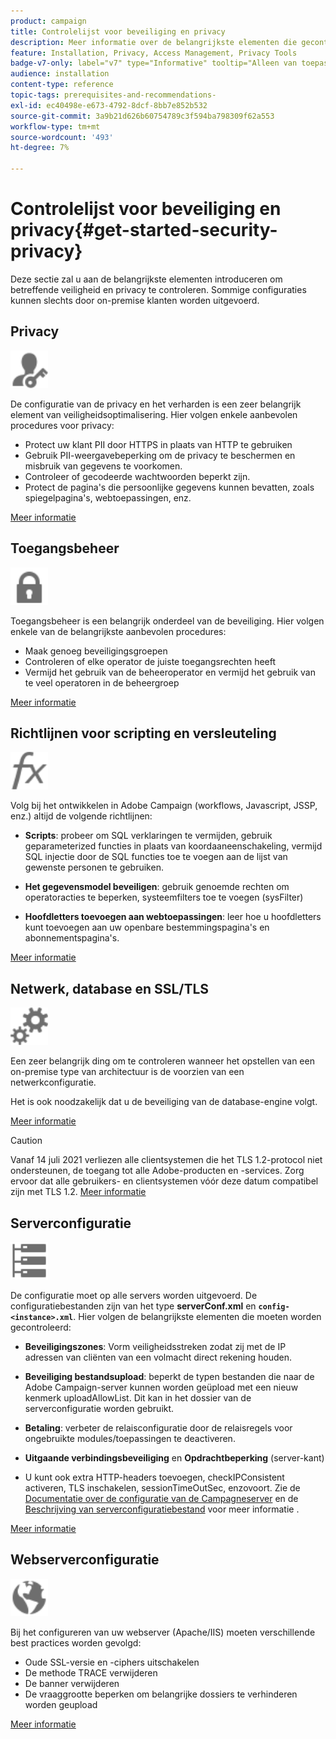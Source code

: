 ```yaml
---
product: campaign
title: Controlelijst voor beveiliging en privacy
description: Meer informatie over de belangrijkste elementen die gecontroleerd moeten worden op het gebied van beveiliging en privacy
feature: Installation, Privacy, Access Management, Privacy Tools
badge-v7-only: label="v7" type="Informative" tooltip="Alleen van toepassing op Campaign Classic v7"
audience: installation
content-type: reference
topic-tags: prerequisites-and-recommendations-
exl-id: ec40498e-e673-4792-8dcf-8bb7e852b532
source-git-commit: 3a9b21d626b60754789c3f594ba798309f62a553
workflow-type: tm+mt
source-wordcount: '493'
ht-degree: 7%

---
```


# Controlelijst voor beveiliging en privacy{#get-started-security-privacy}



Deze sectie zal u aan de belangrijkste elementen introduceren om betreffende veiligheid en privacy te controleren. Sommige configuraties kunnen slechts door on-premise klanten worden uitgevoerd.

## Privacy

<img src="assets/do-not-localize/icon_privacy.svg" width="60px">

De configuratie van de privacy en het verharden is een zeer belangrijk element van veiligheidsoptimalisering. Hier volgen enkele aanbevolen procedures voor privacy:

* Protect uw klant PII door HTTPS in plaats van HTTP te gebruiken
* Gebruik PII-weergavebeperking om de privacy te beschermen en misbruik van gegevens te voorkomen.
* Controleer of gecodeerde wachtwoorden beperkt zijn.
* Protect de pagina&#39;s die persoonlijke gegevens kunnen bevatten, zoals spiegelpagina&#39;s, webtoepassingen, enz.

[Meer informatie](../../installation/using/privacy.md)

## Toegangsbeheer

<img src="assets/do-not-localize/icon_access.svg" width="60px">

Toegangsbeheer is een belangrijk onderdeel van de beveiliging. Hier volgen enkele van de belangrijkste aanbevolen procedures:

* Maak genoeg beveiligingsgroepen
* Controleren of elke operator de juiste toegangsrechten heeft
* Vermijd het gebruik van de beheeroperator en vermijd het gebruik van te veel operatoren in de beheergroep

[Meer informatie](../../installation/using/access-management.md)

## Richtlijnen voor scripting en versleuteling

<img src="assets/do-not-localize/icon_scripting.svg" width="60px">

Volg bij het ontwikkelen in Adobe Campaign (workflows, Javascript, JSSP, enz.) altijd de volgende richtlijnen:

* **Scripts**: probeer om SQL verklaringen te vermijden, gebruik geparameterized functies in plaats van koordaaneenschakeling, vermijd SQL injectie door de SQL functies toe te voegen aan de lijst van gewenste personen te gebruiken.

* **Het gegevensmodel beveiligen**: gebruik genoemde rechten om operatoracties te beperken, systeemfilters toe te voegen (sysFilter)

* **Hoofdletters toevoegen aan webtoepassingen**: leer hoe u hoofdletters kunt toevoegen aan uw openbare bestemmingspagina&#39;s en abonnementspagina&#39;s.

[Meer informatie](../../installation/using/scripting-coding-guidelines.md)

## Netwerk, database en SSL/TLS

<img src="assets/do-not-localize/icon_network.svg" width="60px">

Een zeer belangrijk ding om te controleren wanneer het opstellen van een on-premise type van architectuur is de voorzien van een netwerkconfiguratie.

Het is ook noodzakelijk dat u de beveiliging van de database-engine volgt.

[Meer informatie](../../installation/using/network-database.md)

>[!CAUTION]
>
>Vanaf 14 juli 2021 verliezen alle clientsystemen die het TLS 1.2-protocol niet ondersteunen, de toegang tot alle Adobe-producten en -services. Zorg ervoor dat alle gebruikers- en clientsystemen vóór deze datum compatibel zijn met TLS 1.2. [Meer informatie](https://helpx.adobe.com/x-productkb/multi/eol-tls-support.html)

## Serverconfiguratie

<img src="assets/do-not-localize/icon_server.svg" width="60px">

De configuratie moet op alle servers worden uitgevoerd. De configuratiebestanden zijn van het type **serverConf.xml** en **`config-<instance>.xml`**. Hier volgen de belangrijkste elementen die moeten worden gecontroleerd:

* **Beveiligingszones**: Vorm veiligheidsstreken zodat zij met de IP adressen van cliënten van een volmacht direct rekening houden.

* **Beveiliging bestandsupload**: beperkt de typen bestanden die naar de Adobe Campaign-server kunnen worden geüpload met een nieuw kenmerk uploadAllowList. Dit kan in het dossier van de serverconfiguratie worden gebruikt.

* **Betaling**: verbeter de relaisconfiguratie door de relaisregels voor ongebruikte modules/toepassingen te deactiveren.

* **Uitgaande verbindingsbeveiliging** en **Opdrachtbeperking** (server-kant)

* U kunt ook extra HTTP-headers toevoegen, checkIPConsistent activeren, TLS inschakelen, sessionTimeOutSec, enzovoort. Zie de [Documentatie over de configuratie van de Campagneserver](../../installation/using/configuring-campaign-server.md) en de [Beschrijving van serverconfiguratiebestand](../../installation/using/the-server-configuration-file.md) voor meer informatie .

[Meer informatie](../../installation/using/server-configuration.md)

## Webserverconfiguratie

<img src="assets/do-not-localize/icon_web.svg" width="60px">

Bij het configureren van uw webserver (Apache/IIS) moeten verschillende best practices worden gevolgd:

* Oude SSL-versie en -ciphers uitschakelen
* De methode TRACE verwijderen
* De banner verwijderen
* De vraaggrootte beperken om belangrijke dossiers te verhinderen worden geupload

[Meer informatie](../../installation/using/web-server-configuration.md)
